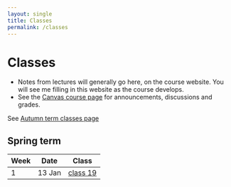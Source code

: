 ```yaml
---
layout: single
title: Classes
permalink: /classes
---
```


# Classes

* Notes from lectures will generally go here, on the course website.
  You will see me filling in this website as the course develops.
* See the [Canvas course page](https://canvas.bham.ac.uk/courses/41498) for
  announcements, discussions and grades.

See [Autumn term classes page](autumn_term)

## Spring term

| Week | Date       | Class                        |
| ---- | ---------- | ---------------------------- |
| 1    |  13 Jan    | [class 19](classes/class_19) |
